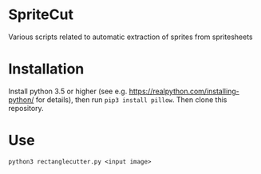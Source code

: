 # SpriteCut
Various scripts related to automatic extraction of sprites from spritesheets

# Installation
Install python 3.5 or higher (see e.g. https://realpython.com/installing-python/ for details), then run ```pip3 install pillow```. Then clone this repository.

# Use

```python3 rectanglecutter.py <input image>```
